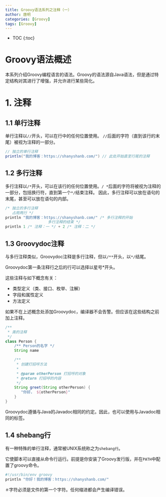 ```yaml
---
title: Groovy语法系列之注释（一）
author: 唐明
categories: [Groovy]
tags: [Groovy]
---
```

* TOC
{:toc}

# Groovy语法概述

本系列介绍Groovy编程语言的语法。Groovy的语法源自Java语法，但是通过特定结构对其进行了增强，并允许进行某些简化。

<!--以上为摘要内容-->

# 1. 注释

## 1.1 单行注释

单行注释以`//`开头，可以在行中的任何位置使用。 `//`后面的字符（直到该行的末尾）被视为注释的一部分。

```groovy
// 独立的单行注释
println("我的博客：https://shanyshanb.com/") // 此处开始直至行尾的注释
```

## 1.2 多行注释

多行注释以`/*`开头，可以在该行的任何位置使用。`/ *`后面的字符将被视为注释的一部分，包括换行符，直到第一个`*/`结束注释。
因此，多行注释可以放在语句的末尾，甚至可以放在语句的内部。

```groovy
/* 独立的多行注释
   占用两行 */
println "我的博客：https://shanyshanb.com/" /* 多行注释的开始
                   多行注释的结束 */
println 1 /* 注释：一 */ + 2 /* 注释：二 */
```

## 1.3 Groovydoc注释

与多行注释类似，Groovydoc注释是多行注释，但以`/**`开头，以`*/`结尾。 

Groovydoc第一条注释行之后的行可以选择以星号*开头。

这些注释与如下概念有关：

- 类型定义（类、接口、枚举、注解）
- 字段和属性定义
- 方法定义

如果不在上述概念处添加Groovydoc，编译器不会告警。但应该在这些结构之前加上注释。

```groovy
/**
 * 类的注释
 */
class Person {
    /** Person的名字 */
    String name

    /**
     * 创建打招呼方法
     *
     * @param otherPerson 打招呼的对象
     * @return 打招呼的内容
     */
    String greet(String otherPerson) {
       "你好， ${otherPerson}"
    }
}
```

Groovydoc遵循与Java的Javadoc相同的约定。因此，也可以使用与Javadoc相同的标签。

## 1.4 shebang行

有一种特殊的单行注释，通常被UNIX系统称之为`shebang行`。

它使脚本可以直接从命令行运行。前提是你安装了Groovy发行版，并在`PATH`中配置了groovy命令。

```bash
#!/usr/bin/env groovy
println "你好！我的博客：https://shanyshanb.com/"
```

`＃`字符必须是文件的第一个字符。任何缩进都会产生编译错误。